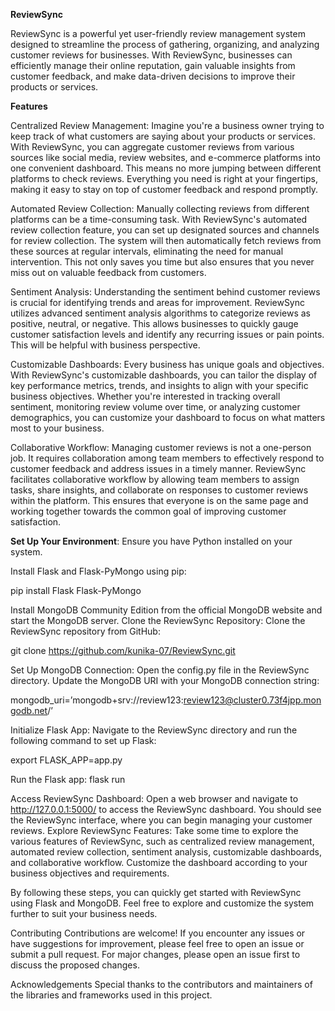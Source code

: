 **ReviewSync**

ReviewSync is a powerful yet user-friendly review management system designed to streamline the process of gathering, organizing, and analyzing customer reviews for businesses. With ReviewSync, businesses can efficiently manage their online reputation, gain valuable insights from customer feedback, and make data-driven decisions to improve their products or services.

**Features**

Centralized Review Management:
Imagine you're a business owner trying to keep track of what customers are saying about your products or services. With ReviewSync, you can aggregate customer reviews from various sources like social media, review websites, and e-commerce platforms into one convenient dashboard. This means no more jumping between different platforms to check reviews. Everything you need is right at your fingertips, making it easy to stay on top of customer feedback and respond promptly.

Automated Review Collection:
Manually collecting reviews from different platforms can be a time-consuming task. With ReviewSync's automated review collection feature, you can set up designated sources and channels for review collection. The system will then automatically fetch reviews from these sources at regular intervals, eliminating the need for manual intervention. This not only saves you time but also ensures that you never miss out on valuable feedback from customers.

Sentiment Analysis:
Understanding the sentiment behind customer reviews is crucial for identifying trends and areas for improvement. ReviewSync utilizes advanced sentiment analysis algorithms to categorize reviews as positive, neutral, or negative. This allows businesses to quickly gauge customer satisfaction levels and identify any recurring issues or pain points. This will be helpful with business perspective.

Customizable Dashboards:
Every business has unique goals and objectives. With ReviewSync's customizable dashboards, you can tailor the display of key performance metrics, trends, and insights to align with your specific business objectives. Whether you're interested in tracking overall sentiment, monitoring review volume over time, or analyzing customer demographics, you can customize your dashboard to focus on what matters most to your business.

Collaborative Workflow:
Managing customer reviews is not a one-person job. It requires collaboration among team members to effectively respond to customer feedback and address issues in a timely manner. ReviewSync facilitates collaborative workflow by allowing team members to assign tasks, share insights, and collaborate on responses to customer reviews within the platform. This ensures that everyone is on the same page and working together towards the common goal of improving customer satisfaction.

**Set Up Your Environment**:
Ensure you have Python installed on your system.

Install Flask and Flask-PyMongo using pip:

pip install Flask Flask-PyMongo

Install MongoDB Community Edition from the official MongoDB website and start the MongoDB server.
Clone the ReviewSync Repository:
Clone the ReviewSync repository from GitHub:

git clone https://github.com/kunika-07/ReviewSync.git

Set Up MongoDB Connection:
Open the config.py file in the ReviewSync directory.
Update the MongoDB URI with your MongoDB connection string:

mongodb_uri=’mongodb+srv://review123:review123@cluster0.73f4jpp.mongodb.net/’

Initialize Flask App:
Navigate to the ReviewSync directory and run the following command to set up Flask:

export FLASK_APP=app.py

Run the Flask app:
flask run

Access ReviewSync Dashboard:
Open a web browser and navigate to http://127.0.0.1:5000/ to access the ReviewSync dashboard.
You should see the ReviewSync interface, where you can begin managing your customer reviews.
Explore ReviewSync Features:
Take some time to explore the various features of ReviewSync, such as centralized review management, automated review collection, sentiment analysis, customizable dashboards, and collaborative workflow.
Customize the dashboard according to your business objectives and requirements.

By following these steps, you can quickly get started with ReviewSync using Flask and MongoDB. Feel free to explore and customize the system further to suit your business needs.

Contributing
Contributions are welcome! If you encounter any issues or have suggestions for improvement, please feel free to open an issue or submit a pull request. For major changes, please open an issue first to discuss the proposed changes.

Acknowledgements
Special thanks to the contributors and maintainers of the libraries and frameworks used in this project.


